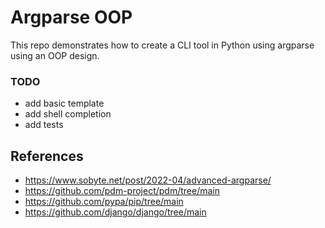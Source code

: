 # Argparse OOP

This repo demonstrates how to create a CLI tool in Python using argparse using
an OOP design.

### TODO

- add basic template
- add shell completion
- add tests

## References

- https://www.sobyte.net/post/2022-04/advanced-argparse/
- https://github.com/pdm-project/pdm/tree/main
- https://github.com/pypa/pip/tree/main
- https://github.com/django/django/tree/main
